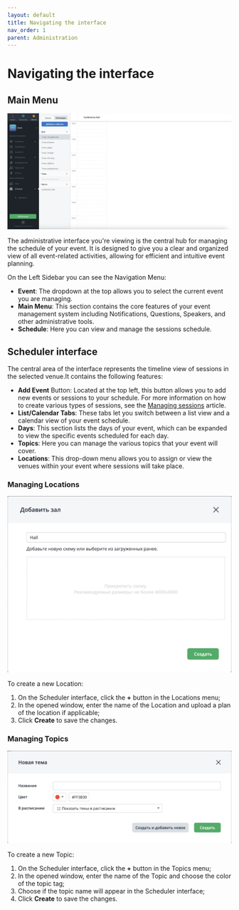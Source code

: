 ```yaml
---
layout: default
title: Navigating the interface
nav_order: 1
parent: Administration
---
```


# Navigating the interface

## Main Menu

![main-veiw](https://github.com/egoranuchin/event.team-test/blob/07398b5634643ac6dc593c88da20b73baad407eb/assets/images/main-view.png?raw=true)

The administrative interface you're viewing is the central hub for managing the schedule of your event. It is designed to give you a clear and organized view of all event-related activities, allowing for efficient and intuitive event planning.

On the Left Sidebar you can see the Navigation Menu:

- **Event**: The dropdown at the top allows you to select the current event you are managing.
- **Main Menu**: This section contains the core features of your event management system including Notifications, Questions, Speakers, and other administrative tools.
- **Schedule**: Here you can view and manage the sessions schedule.

## Scheduler interface

The central area of the interface represents the timeline view of sessions in the selected venue.It contains the following features:

- **Add Event** Button: Located at the top left, this button allows you to add new events or sessions to your schedule. For more information on how to create various types of sessions, see the [Managing sessions](https://egoranuchin.github.io/event.team-test/administration/managing-sessions/managing-sessions.html) article.
- **List/Calendar Tabs**: These tabs let you switch between a list view and a calendar view of your event schedule.
- **Days**: This section lists the days of your event, which can be expanded to view the specific events scheduled for each day.
- **Topics**: Here you can manage the various topics that your event will cover.
- **Locations**: This drop-down menu allows you to assign or view the venues within your event where sessions will take place.

### Managing Locations

![new-location](https://github.com/egoranuchin/event.team-test/blob/07398b5634643ac6dc593c88da20b73baad407eb/assets/images/new-venue.png?raw=true)

To create a new Location:

1. On the Scheduler interface, click the **+** button in the Locations menu;
2. In the opened window, enter the name of the Location and upload a plan of the location if applicable;
3. Click **Create** to save the changes.

### Managing Topics

![new-topic](https://github.com/egoranuchin/event.team-test/blob/07398b5634643ac6dc593c88da20b73baad407eb/assets/images/new-topic.png?raw=true)

To create a new Topic:

1. On the Scheduler interface, click the **+** button in the Topics menu;
2. In the opened window, enter the name of the Topic and choose the color of the topic tag;
3. Choose if the topic name will appear in the Scheduler interface;
4. Click **Create** to save the changes.
